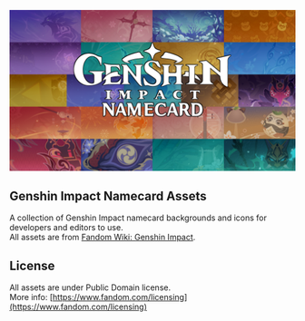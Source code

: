 ![Genshin Impact Namecard](https://raw.githubusercontent.com/AozoraDev/Genshin-Namecard/main/banner.png)
## Genshin Impact Namecard Assets
A collection of Genshin Impact namecard backgrounds and icons for developers and editors to use. \
All assets are from [Fandom Wiki: Genshin Impact](https://genshin-impact.fandom.com/wiki/).
## License
All assets are under Public Domain license. \
More info: [https://www.fandom.com/licensing](https://www.fandom.com/licensing)
